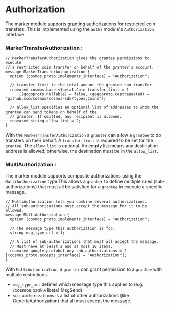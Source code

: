 # Authorization

The marker module supports granting authorizations for restricted coin transfers.  This is implemented using
the `authz` module's `Authorization` interface.

### MarkerTransferAuthorization :
```
// MarkerTransferAuthorization gives the grantee permissions to execute
// a restricted coin transfer on behalf of the granter's account.
message MarkerTransferAuthorization {
  option (cosmos_proto.implements_interface) = "Authorization";

  // transfer_limit is the total amount the grantee can transfer
  repeated cosmos.base.v1beta1.Coin transfer_limit = 1
      [(gogoproto.nullable) = false, (gogoproto.castrepeated) = "github.com/cosmos/cosmos-sdk/types.Coins"];

  // allow_list specifies an optional list of addresses to whom the grantee can send tokens on behalf of the
  // granter. If omitted, any recipient is allowed.
  repeated string allow_list = 2;
}
```

With the `MarkerTransferAuthorization` a `granter` can allow a `grantee` to do transfers on their behalf.
A `transfer_limit` is required to be set for the `grantee`.
The `allow_list` is optional.
An empty list means any destination address is allowed, otherwise, the destination must be in the `allow_list`.

### MultiAuthorization :

The marker module supports composite authorizations using the `MultiAuthorization` type.This allows a `granter` to define multiple rules (sub-authorizations) that must all be satisfied for a `grantee` to execute a specific message.

```
// MultiAuthorization lets you combine several authorizations.
// All sub-authorizations must accept the message for it to be allowed.
message MultiAuthorization {
  option (cosmos_proto.implements_interface) = "Authorization";

  // The message type this authorization is for.
  string msg_type_url = 1;

  // A list of sub-authorizations that must all accept the message.
  // Must have at least 2 and at most 10 items.
  repeated google.protobuf.Any sub_authorizations = 2 [(cosmos_proto.accepts_interface) = "Authorization"];
}
```
With `MultiAuthorization`, a `granter` can grant permission to a `grantee` with multiple restrictions.
* `msg_type_url` defines which message type this applies to (e.g. /cosmos.bank.v1beta1.MsgSend).
* `sub_authorizations` is a list of other authorizations (like GenericAuthorization) that all must accept the message.
